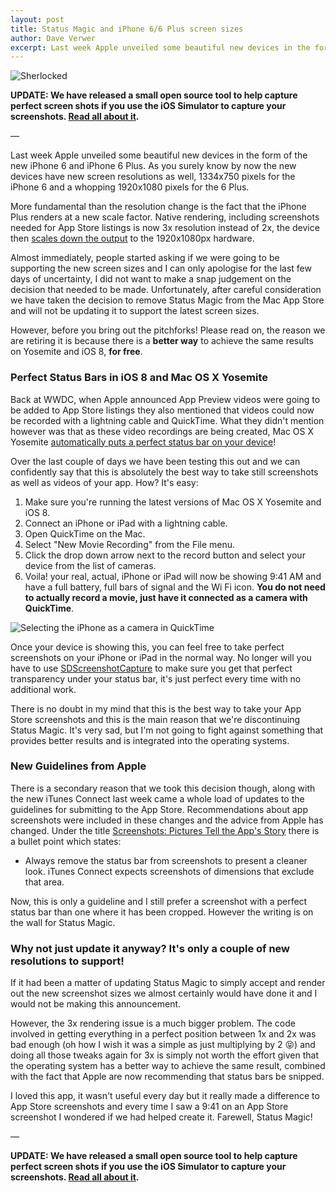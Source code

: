 ```yaml
---
layout: post
title: Status Magic and iPhone 6/6 Plus screen sizes
author: Dave Verwer
excerpt: Last week Apple unveiled some beautiful new devices in the form of the new iPhone 6 and iPhone 6 Plus. As you surely know by now the new devices have new screen resolutions as well, 1334x750 pixels for the iPhone 6 and a whopping 1920x1080 pixels for the 6 Plus. Unfortunately, this means that we had a difficult decision to make about the future of Status Magic.
---
```


![Sherlocked](http://shinydev.s3.amazonaws.com/blog-files/status-magic-sherlocked.png)

**UPDATE: We have released a small open source tool to help capture perfect screen shots if you use the iOS Simulator to capture your screenshots. [Read all about it](http://shinydevelopment.com/blog/status-magic-for-the-ios-simulator/).**

—

Last week Apple unveiled some beautiful new devices in the form of the new iPhone 6 and iPhone 6 Plus. As you surely know by now the new devices have new screen resolutions as well, 1334x750 pixels for the iPhone 6 and a whopping 1920x1080 pixels for the 6 Plus.

More fundamental than the resolution change is the fact that the iPhone Plus renders at a new scale factor. Native rendering, including screenshots needed for App Store listings is now 3x resolution instead of 2x, the device then [scales down the output](http://www.paintcodeapp.com/news/iphone-6-screens-demystified) to the 1920x1080px hardware.

Almost immediately, people started asking if we were going to be supporting the new screen sizes and I can only apologise for the last few days of uncertainty, I did not want to make a snap judgement on the decision that needed to be made. Unfortunately, after careful consideration we have taken the decision to remove Status Magic from the Mac App Store and will not be updating it to support the latest screen sizes.

However, before you bring out the pitchforks! Please read on, the reason we are retiring it is because there is a **better way** to achieve the same results on Yosemite and iOS 8, **for free**.

### Perfect Status Bars in iOS 8 and Mac OS X Yosemite

Back at WWDC, when Apple announced App Preview videos were going to be added to App Store listings they also mentioned that videos could now be recorded with a lightning cable and QuickTime. What they didn't mention however was that as these video recordings are being created, Mac OS X Yosemite [automatically puts a perfect status bar on your device](http://www.idownloadblog.com/2014/08/07/yosemites-quicktime-cleans-up-ios-status-bar-when-screencasting-so-you-dont-have-to/)!

Over the last couple of days we have been testing this out and we can confidently say that this is absolutely the best way to take still screenshots as well as videos of your app. How? It's easy:

1. Make sure you're running the latest versions of Mac OS X Yosemite and iOS 8.
2. Connect an iPhone or iPad with a lightning cable.
3. Open QuickTime on the Mac.
4. Select "New Movie Recording" from the File menu.
5. Click the drop down arrow next to the record button and select your device from the list of cameras.
6. Voila! your real, actual, iPhone or iPad will now be showing 9:41 AM and have a full battery, full bars of signal and the Wi Fi icon. **You do not need to actually record a movie, just have it connected as a camera with QuickTime**.

![Selecting the iPhone as a camera in QuickTime](http://shinydev.s3.amazonaws.com/blog-files/status-magic-quicktime-camera-selection.png)

Once your device is showing this, you can feel free to take perfect screenshots on your iPhone or iPad in the normal way. No longer will you have to use [SDScreenshotCapture](http://github.com/shinydevelopment/SDScreenshotCapture) to make sure you get that perfect transparency under your status bar, it's just perfect every time with no additional work.

There is no doubt in my mind that this is the best way to take your App Store screenshots and this is the main reason that we're discontinuing Status Magic. It's very sad, but I'm not going to fight against something that provides better results and is integrated into the operating systems.

### New Guidelines from Apple

There is a secondary reason that we took this decision though, along with the new iTunes Connect last week came a whole load of updates to the guidelines for submitting to the App Store. Recommendations about app screenshots were included in these changes and the advice from Apple has changed. Under the title [Screenshots: Pictures Tell the App's Story](https://developer.apple.com/library/ios/documentation/LanguagesUtilities/Conceptual/iTunesConnect_Guide/Chapters/FirstSteps.html#//apple_ref/doc/uid/TP40011225-CH19-SW10) there is a bullet point which states:

* Always remove the status bar from screenshots to present a cleaner look. iTunes Connect expects screenshots of dimensions that exclude that area.

Now, this is only a guideline and I still prefer a screenshot with a perfect status bar than one where it has been cropped. However the writing is on the wall for Status Magic.

### Why not just update it anyway? It's only a couple of new resolutions to support!

If it had been a matter of updating Status Magic to simply accept and render out the new screenshot sizes we almost certainly would have done it and I would not be making this announcement.

However, the 3x rendering issue is a much bigger problem. The code involved in getting everything in a perfect position between 1x and 2x was bad enough (oh how I wish it was a simple as just multiplying by 2 😝) and doing all those tweaks again for 3x is simply not worth the effort given that the operating system has a better way to achieve the same result, combined with the fact that Apple are now recommending that status bars be snipped.

I loved this app, it wasn't useful every day but it really made a difference to App Store screenshots and every time I saw a 9:41 on an App Store screenshot I wondered if we had helped create it. Farewell, Status Magic!

—

**UPDATE: We have released a small open source tool to help capture perfect screen shots if you use the iOS Simulator to capture your screenshots. [Read all about it](http://shinydevelopment.com/blog/status-magic-for-the-ios-simulator/).**
